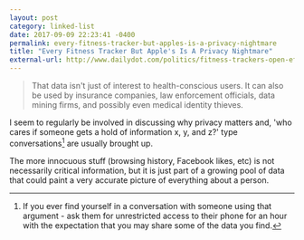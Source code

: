 ```yaml
---
layout: post
category: linked-list
date: 2017-09-09 22:23:41 -0400
permalink: every-fitness-tracker-but-apples-is-a-privacy-nightmare
title: "Every Fitness Tracker But Apple's Is A Privacy Nightmare"
external-url: http://www.dailydot.com/politics/fitness-trackers-open-effect-citizen-lab-report/
---
```


> That data isn't just of interest to health-conscious users. It can also be used by insurance companies, law enforcement officials, data mining firms, and possibly even medical identity thieves.

I seem to regularly be involved in discussing why privacy matters and, 'who cares if someone gets a hold of information x, y, and z?' type conversations[^1-fitness] are usually brought up. 

The more innocuous stuff (browsing history, Facebook likes, etc) is not necessarily critical information, but it is just part of a growing pool of data that could paint a very accurate picture of everything about a person. 

[^1-fitness]: If you ever find yourself in a conversation with someone using that argument - ask them for unrestricted access to their phone for an hour with the expectation that you may share some of the data you find.

